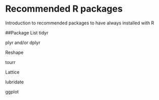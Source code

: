 # Recommended R packages
Introduction to recommended packages to have always installed with R

##Package List
tidyr

plyr and/or dplyr

Reshape

tourr

Lattice

lubridate

ggplot
